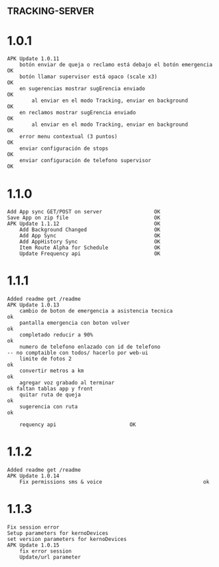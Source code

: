 ## TRACKING-SERVER

# 1.0.1
    APK Update 1.0.11
        botón enviar de queja o reclamo está debajo el botón emergencia						OK
        botón llamar supervisor está opaco (scale x3)										OK
        en sugerencias mostrar sugErencia enviado							    			OK
            al enviar en el modo Tracking, enviar en background								OK
        en reclamos mostrar sugErencia enviado							    				OK
            al enviar en el modo Tracking, enviar en background								OK
        error menu contextual (3 puntos)													OK	
        enviar configuración de stops														OK
        enviar configuración de telefono supervisor											OK

# 1.1.0
    Add App sync GET/POST on server                 OK
    Save App on zip file                            OK
    APK Update 1.1.12                               OK
        Add Background Changed                      OK
        Add App Sync                                OK
        Add AppHistory Sync                         OK
        Item Route Alpha for Schedule               OK
        Update Frequency api                        OK

# 1.1.1
    Added readme get /readme 
    APK Update 1.0.13
        cambio de boton de emergencia a asistencia tecnica									ok
        pantalla emergencia con boton volver												ok
        completado reducir a 90%															ok			
        numero de telefono enlazado con id de telefono										-- no comptaible con todos/ hacerlo por web-ui
        limite de fotos 2																	ok
        convertir metros a km																ok			
        agregar voz grabado al terminar 													ok faltan tablas app y front
        quitar ruta de queja																ok
        sugerencia con ruta 																ok

        requency api                        OK

# 1.1.2
    Added readme get /readme 
    APK Update 1.0.14
        Fix permissions sms & voice                                 ok

# 1.1.3
    Fix session error
    Setup parameters for kernoDevices
    set version parameters for kernoDevices
    APK Update 1.0.15
        fix error session
        Update/url parameter